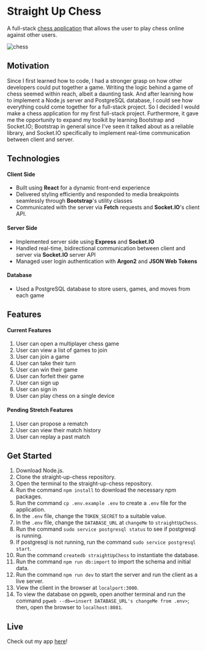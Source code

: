 # Straight Up Chess

A  full-stack [chess application](https://straight-up-chess.herokuapp.com/) that allows the user to play chess online against other users.

![chess](https://user-images.githubusercontent.com/59109937/129427782-9ac22c73-5768-46bc-a821-a0f68ae551c9.gif)

## Motivation

Since I first learned how to code, I had a stronger grasp on how other developers could put together a game.  Writing the logic behind a game of chess seemed within reach, albeit a daunting task.  And after learning how to implement a Node.js server and PostgreSQL database, I could see how everything could come together for a full-stack project.  So I decided I would make a chess application for my first full-stack project.  Furthermore, it gave me the opportunity to expand my toolkit by learning Bootstrap and Socket.IO; Bootstrap in general since I've seen it talked about as a reliable library, and Socket.IO specifically to implement real-time communication between client and server.

## Technologies

#### Client Side

* Built using **React** for a dynamic front-end experience
* Delivered styling efficiently and responded to media breakpoints seamlessly through **Bootstrap**'s utility classes
* Communicated with the server via **Fetch** requests and **Socket.IO**'s client API.

#### Server Side

* Implemented server side using **Express** and **Socket.IO**
* Handled real-time, bidirectional communication between client and server via **Socket.IO** server API
* Managed user login authentication with **Argon2** and **JSON Web Tokens**

#### Database

* Used a PostgreSQL database to store users, games, and moves from each game

## Features

#### Current Features

1. User can open a multiplayer chess game
2. User can view a list of games to join
3. User can join a game
4. User can take their turn
5. User can win their game
6. User can forfeit their game
7. User can sign up
8. User can sign in
9. User can play chess on a single device

#### Pending Stretch Features

1. User can propose a rematch
2. User can view their match history
3. User can replay a past match


## Get Started

1. Download Node.js.
2. Clone the straight-up-chess repository.
3. Open the terminal to the straight-up-chess repository.
4. Run the command `npm install` to download the necessary npm packages.
5. Run the command `cp .env.example .env` to create a `.env` file for the application.
6. In the `.env` file, change the `TOKEN_SECRET` to a suitable value.
7. In the `.env` file, change the `DATABASE_URL` at `changeMe` to `straightUpChess`.
8. Run the command `sudo service postgresql status` to see if postgresql is running.
9. If postgresql is not running, run the command `sudo service postgresql start`.
10. Run the command `createdb straightUpChess` to instantiate the database.
11. Run the command `npm run db:import` to import the schema and initial data.
12. Run the command `npm run dev` to start the server and run the client as a live server.
13. View the client in the browser at `localport:3000`.
14. To view the database on pgweb, open another terminal and run the command `pgweb --db=<insert DATABASE_URL's changeMe from .env>`; then, open the browser to `localhost:8081`.

## Live

Check out my app [here](https://straight-up-chess.herokuapp.com/)!
